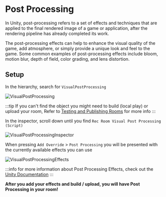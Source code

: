 # Post Processing

In Unity, post-processing refers to a set of effects and techniques that are applied to the final rendered image of a game or application, after the rendering pipeline has already completed its work.

The post-processing effects can help to enhance the visual quality of the game, add atmosphere, or simply provide a unique look and feel to the game. Some common examples of post-processing effects include bloom, motion blur, depth of field, color grading, and lens distortion.


## Setup

In the hierarchy, search for `VisualPostProcessing`

![VisualPostProcessing](/img/DarkMode/VisualPostProcessing.png)

:::tip
If you can't find the object you might need to build (local play) or upload your room, Refer to [Testing and Publishing Rooms](../SavingRooms) for more info
:::


In the inspector, scroll down until you find `Rec Room Visual Post Processing (Script)` 

![VisualPostProcessingInspector](/img/DarkMode/VisualPostProcessingInspector.png)

When pressing `Add Override` > `Post Processing` you will be presented with the currently available effects you can use

![VisualPostProcessingEffects](/img/DarkMode/VisualPostProcessingEffects.png)

:::info
for more information about Post Processing Effects, check out the [Unity Documentation](https://docs.unity3d.com/Manual/PostProcessingOverview.html)
:::


**After you add your effects and build / upload, you will have Post Processing in your room!**
